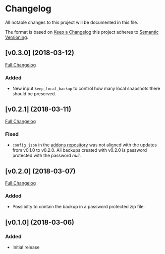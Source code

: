 # Changelog
All notable changes to this project will be documented in this file.

The format is based on [Keep a Changelog][keep-a-changelog] this project adheres to [Semantic Versioning][semantic-versioning].

## [v0.3.0] (2018-03-12)

[Full Changelog](https://github.com/DesaiSamir/my-remote-backup/compare/v0.2.1...v0.3.0)

### Added

- New input `keep_local_backup` to control how many local snapshots there should be preserved.

## [v0.2.1] (2018-03-11)

[Full Changelog](https://github.com/DesaiSamir/my-remote-backup/compare/v0.2.0...v0.2.1)

### Fixed

- `config.json` in the [addons repository][addons-repo] was not aligned with the updates from v0.1.0 to v0.2.0. All backups created with v0.2.0 is password protected with the password _null_.


## [v0.2.0] (2018-03-07)

[Full Changelog](https://github.com/DesaiSamir/my-remote-backup/compare/v0.1.0...v0.2.0)

### Added

- Possibilty to contain the backup in a password protected zip file.

## [v0.1.0] (2018-03-06)

### Added

- Initial release

[keep-a-changelog]: http://keepachangelog.com/en/1.0.0/
[semantic-versioning]: http://semver.org/spec/v2.0.0.html
[addons-repo]: https://github.com/DesaiSamir/hassio-addons/blob/master/remote-backups/config.json
